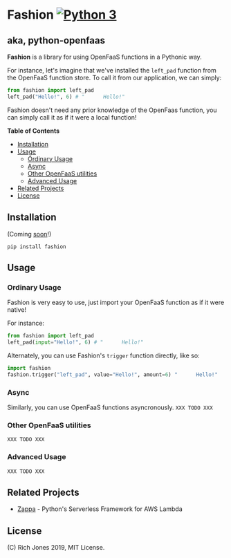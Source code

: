 # Fashion [![Python 3](https://img.shields.io/badge/Python-3-brightgreen.svg)](https://github.com/Miserlou/Fashion)
## aka, python-openfaas

**Fashion** is a library for using OpenFaaS functions in a Pythonic way.

For instance, let's imagine that we've installed the `left_pad` function from the OpenFaaS function store. To call it from our application, we can simply:

```python
from fashion import left_pad
left_pad("Hello!", 6) # "      Hello!"
```

Fashion doesn't need any prior knowledge of the OpenFaas function, you can simply call it as if it were a local function!

<!-- START doctoc generated TOC please keep comment here to allow auto update -->
<!-- DON'T EDIT THIS SECTION, INSTEAD RE-RUN doctoc TO UPDATE -->
**Table of Contents**

- [Installation](#installation)
- [Usage](#usage)
  - [Ordinary Usage](#ordinary-usage)
  - [Async](#async)
  - [Other OpenFaaS utilities](#other-openfaas-utilities)
  - [Advanced Usage](#advanced-usage)
- [Related Projects](#related-projects)
- [License](#license)

<!-- END doctoc generated TOC please keep comment here to allow auto update -->

## Installation

(Coming [soon](https://github.com/pypa/warehouse/issues/6725)!)
```
pip install fashion
```

## Usage

### Ordinary Usage

Fashion is very easy to use, just import your OpenFaaS function as if it were native!

For instance:
```python
from fashion import left_pad
left_pad(input="Hello!", 6) # "      Hello!"
```

Alternately, you can use Fashion's `trigger` function directly, like so:

```python
import fashion
fashion.trigger("left_pad", value="Hello!", amount=6) "      Hello!"
```

### Async
Similarly, you can use OpenFaaS functions asyncronously.
`XXX TODO XXX`

### Other OpenFaaS utilities
`XXX TODO XXX`

### Advanced Usage
`XXX TODO XXX`

## Related Projects
 * [Zappa](https://github.com/Miserlou/Zappa) - Python's Serverless Framework for AWS Lambda

## License

(C) Rich Jones 2019, MIT License.